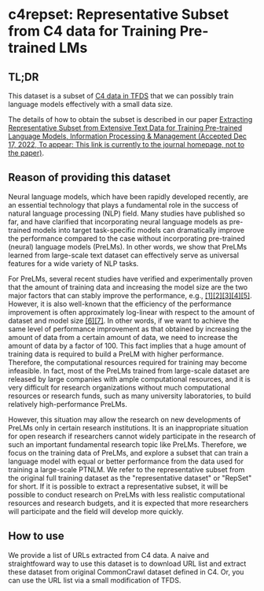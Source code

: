# c4repset: Representative Subset from C4 data for Training Pre-trained LMs

## TL;DR
This dataset is a subset of [C4 data in TFDS](https://www.tensorflow.org/datasets/catalog/c4) that we can possibly train language models effectively with a small data size.

The details of how to obtain the subset is described in our paper [Extracting Representative Subset from Extensive Text Data  for Training Pre-trained Language Models, Information Processing & Management (Accepted Dec 17, 2022, To appear: This link is currently to the journal homepage, not to the paper)](https://www.sciencedirect.com/journal/information-processing-and-management).

## Reason of providing this dataset
Neural language models, which have been rapidly developed recently, are an essential technology that plays a fundamental role in the success of natural language processing (NLP) field.
Many studies have published so far, and have clarified that incorporating neural language models as pre-trained models into target task-specific models can dramatically improve the performance compared to the case without incorporating pre-trained (neural) language models (PreLMs).
In other words, we show that PreLMs learned from large-scale text dataset can effectively serve as universal features for a wide variety of NLP tasks.

For PreLMs, several recent studies have verified and experimentally proven that the amount of training data and increasing the model size are the two major factors that can stably improve the performance, e.g., [[1]](https://aclanthology.org/N18-1202)[[2]](https://aclanthology.org/N19-1423)[[3]](http://jmlr.org/papers/v21/20-074.html)[[4]](https://aclanthology.org/2020.acl-main.703)[[5]](https://proceedings.neurips.cc/paper/2020/hash/1457c0d6bfcb4967418bfb8ac142f64a-Abstract.html).
However, it is also well-known that the efficiency of the performance improvement is often approximately log-linear with respect to the amount of dataset and model size [[6]](https://arxiv.org/abs/2001.08361)[[7]](https://arxiv.org/abs/2010.14701).
In other words, if we want to achieve the same level of performance improvement as that obtained by increasing the amount of data from a certain amount of data, we need to increase the amount of data by a factor of 100.
This fact implies that a huge amount of training data is required to build a PreLM with higher performance.
Therefore, the computational resources required for training may become infeasible.
In fact, most of the PreLMs trained from large-scale dataset are released by large companies with ample computational resources, and it is very difficult for research organizations without much computational resources or research funds, such as many university laboratories, to build relatively high-performance PreLMs.

However, this situation may allow the research on new developments of PreLMs only in certain research institutions.
It is an inappropriate situation for open research if researchers cannot widely participate in the research of such an important fundamental research topic like PreLMs.
Therefore, we focus on the training data of PreLMs, and explore a subset that can train a language model with equal or better performance from the data used for training a large-scale PTNLM.
We refer to the representative subset from the original full training dataset as the "representative dataset" or "RepSet" for short.
If it is possible to extract a representative subset, it will be possible to conduct research on PreLMs with less realistic computational resources and research budgets, and it is expected that more researchers will participate and the field will develop more quickly.


## How to use

We provide a list of URLs extracted from C4 data.
A naive and straightfoward way to use this dataset is to download URL list and extract these dataset from original CommonCrawl dataset defined in C4.
Or, you can use the URL list via a small modification of TFDS.

